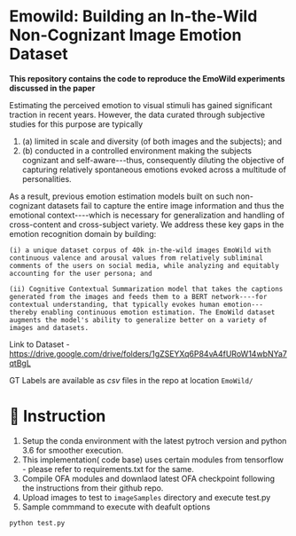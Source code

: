 # Emowild: Building an In-the-Wild Non-Cognizant Image Emotion Dataset

**This repository contains the code to reproduce the EmoWild experiments discussed in the paper**

Estimating the perceived emotion to visual stimuli has gained significant traction in recent years. However, the data curated through subjective studies for this purpose are typically

1. (a) limited in scale and diversity (of both images and the subjects); and
2. (b) conducted in a controlled environment making the subjects cognizant and self-aware---thus, consequently diluting the objective of capturing relatively spontaneous emotions evoked across a multitude of personalities. 

As a result, previous emotion estimation models built on such non-cognizant datasets fail to capture the entire image information and thus the emotional context----which is necessary for generalization and handling of cross-content and cross-subject variety. We address these key gaps in the emotion recognition domain by building: 

    (i) a unique dataset corpus of 40k in-the-wild images EmoWild with continuous valence and arousal values from relatively subliminal comments of the users on social media, while analyzing and equitably accounting for the user persona; and 
    
    (ii) Cognitive Contextual Summarization model that takes the captions generated from the images and feeds them to a BERT network----for contextual understanding, that typically evokes human emotion---thereby enabling continuous emotion estimation. The EmoWild dataset augments the model's ability to generalize better on a variety of images and datasets.
    
Link to Dataset - https://drive.google.com/drive/folders/1gZSEYXq6P84vA4fURoW14wbNYa7qtBgL

GT Labels are available as _csv_ files in the repo at location ```EmoWild/```


# 📝 Instruction

1. Setup the conda environment with the latest pytroch version and python 3.6 for smoother execution. 
2. This implementation( code base) uses certain modules from tensorflow - please refer to requirements.txt for the same.
3. Compile OFA modules and downlaod latest OFA checkpoint following the instructions from their github repo. 
4. Upload images to test to ```imageSamples``` directory and execute test.py
5. Sample commmand to execute with deafult options 
```
python test.py
```
